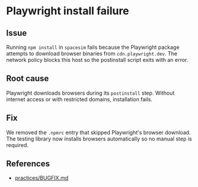 # Playwright install failure

## Issue
Running `npm install` in `spacesim` fails because the Playwright package attempts to download browser binaries from `cdn.playwright.dev`. The network policy blocks this host so the postinstall script exits with an error.

## Root cause
Playwright downloads browsers during its `postinstall` step. Without internet access or with restricted domains, installation fails.

## Fix
We removed the `.npmrc` entry that skipped Playwright's browser download. The testing library now installs browsers automatically so no manual step is required.

## References
- [practices/BUGFIX.md](../../practices/BUGFIX.md)
